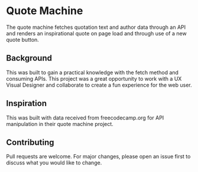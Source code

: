 # Quote Machine
The quote machine fetches quotation text and author data through an API and renders an inspirational quote on page load and through use of a new quote button. 

## Background
This was built to gain a practical knowledge with the fetch method and consuming APIs. This project was a great opportunity to work with a UX Visual Designer and collaborate to create a fun experience for the web user.  

## Inspiration
This was built with data received from freecodecamp.org for API manipulation in their quote machine project. 

## Contributing
Pull requests are welcome. For major changes, please open an issue first
to discuss what you would like to change.